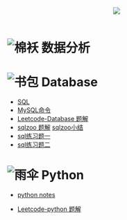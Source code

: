﻿

<br>

<div align="center">
    <br>
    <a href="https://github.com/mayu1031/CS_Notes"> <img src="https://raw.githubusercontent.com/mayu1031/CS_Notes/master/doc/others/icons/%E5%86%AC%E6%97%A5%E8%A3%85%E5%A4%87icon/%E8%80%B3%E7%BD%A9.png"></a>
</div> 

<br/>

![棉袄][4]  数据分析
========


![书包][2]  Database
========

- [SQL](https://github.com/mayu1031/CS_Notes/blob/master/doc/sql/SQL_Note.md)
- [MySQL命令](https://github.com/mayu1031/CS_Notes/blob/master/doc/sql/MySQL%E5%91%BD%E4%BB%A4.md)
- [Leetcode-Database 题解](https://github.com/mayu1031/CS_Notes/blob/master/doc/sql/LeetCode.md)
- [sqlzoo 题解](https://github.com/mayu1031/CS_Notes/blob/master/doc/sql/zoosql.sql)  [sqlzoo小结](https://zhuanlan.zhihu.com/p/54558741)
- [sql练习题一]()
- [sql练习题二]()

![雨伞][3]  Python
======

- [python notes](https://github.com/mayu1031/CS_Notes/tree/master/doc/python/python_note)
- [Leetcode-python 题解](https://github.com/mayu1031/CS_Notes/tree/master/doc/python/leecode)


  [1]: https://raw.githubusercontent.com/mayu1031/CS_Notes/master/doc/others/icons/%E5%86%AC%E6%97%A5%E8%A3%85%E5%A4%87icon/%E8%80%B3%E7%BD%A9.png
  [2]: https://raw.githubusercontent.com/mayu1031/CS_Notes/master/doc/others/icons/%E5%86%AC%E6%97%A5%E8%A3%85%E5%A4%87icon/%E4%B9%A6%E5%8C%85.png
  [3]: https://raw.githubusercontent.com/mayu1031/CS_Notes/master/doc/others/icons/%E5%86%AC%E6%97%A5%E8%A3%85%E5%A4%87icon/%E9%9B%A8%E4%BC%9E3.png

  [4]:
https://raw.githubusercontent.com/mayu1031/CS_Notes/master/doc/others/icons/%E5%86%AC%E6%97%A5%E8%A3%85%E5%A4%87icon/%E7%9F%AD%E6%A3%89%E8%A2%84.png
